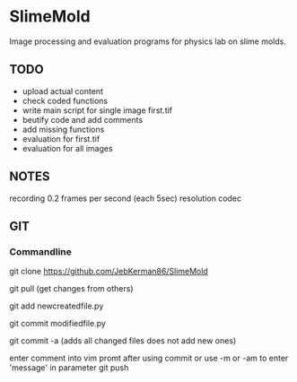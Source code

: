 # SlimeMold
Image processing and evaluation programs for physics lab on slime molds.

## TODO
- upload actual content
- check coded functions
- write main script for single image first.tif
- beutify code and add comments
- add missing functions
- evaluation for first.tif
- evaluation for all images

## NOTES
recording 0.2 frames per second (each 5sec)
resolution 
codec

## GIT
### Commandline
git clone https://github.com/JebKerman86/SlimeMold

git pull (get changes from others)

git add newcreatedfile.py

git commit modifiedfile.py

git commit -a  (adds all changed files does not add new ones)

enter comment into vim promt after using commit
 or use -m or -am to enter 'message' in parameter
git push

